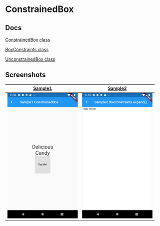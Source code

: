 # ConstrainedBox

## Docs

[ConstrainedBox class](https://api.flutter.dev/flutter/widgets/ConstrainedBox-class.html)

[BoxConstraints class](https://api.flutter.dev/flutter/rendering/BoxConstraints-class.html)

[UnconstrainedBox class](https://api.flutter.dev/flutter/widgets/UnconstrainedBox-class.html)

## Screenshots

|[Sample1](lib/pages/sample1.dart)|[Sample2](lib/pages/sample2.dart)|
|:-:|:-:|
|<img src="./screenshots/Sample1.png" height="400" alt="Screenshot"/>|<img src="./screenshots/Sample2.png" height="400" alt="Screenshot"/>|